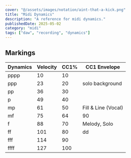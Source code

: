 ```yaml
---
cover: "@/assets/images/notation/aint-that-a-kick.png"
title: "Midi Dynamics"
description: "A reference for midi dynamics."
publishedDate: 2025-05-02
category: "midi"
tags: ["daw", "recording", "dynamics"]
---
```


## Markings

| Dynamics | Velocity | CC1% | CC1 Envelope         |
|----------|----------|------|---------------------|
| pppp     | 10       | 10   |                     |
| ppp      | 23       | 20   | solo background     |
| pp       | 36       | 30   |                     |
| p        | 49       | 40   |                     |
| mp       | 61       | 50   | Fill & Line (Vocal) |
| mf       | 75       | 64   | 90                  |
| f        | 88       | 70   | Melody, Solo        |
| ff       | 101      | 80   | dd                  |
| fff      | 114      | 90   |                     |
| ffff     | 127      | 100  |                     |

